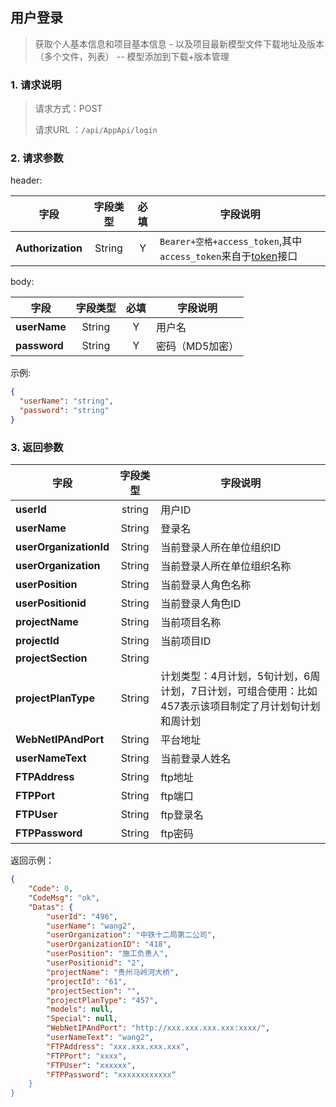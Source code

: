 ## 用户登录

> 获取个人基本信息和项目基本信息 - 以及项目最新模型文件下载地址及版本（多个文件，列表） -- 模型添加到下载+版本管理

### 1. 请求说明

> 请求方式：POST
>
> 请求URL ：`/api/AppApi/login`

### 2. 请求参数

header:

| 字段              | 字段类型 | 必填 | 字段说明                                                     |
| ----------------- | :------: | :--: | ------------------------------------------------------------ |
| **Authorization** |  String  |  Y   | `Bearer+空格+access_token`,其中`access_token`来自于[token](../token.md)接口 |

body:

| 字段         | 字段类型 | 必填 | 字段说明        |
| ------------ | :------: | :--: | --------------- |
| **userName** |  String  |  Y   | 用户名          |
| **password** |  String  |  Y   | 密码（MD5加密） |

示例:

```json
{
  "userName": "string",
  "password": "string"
}
```

### 3. 返回参数

| 字段                   | 字段类型 | 字段说明                                                     |
| ---------------------- | :------: | ------------------------------------------------------------ |
| **userId**             |  string  | 用户ID                                                       |
| **userName**           |  String  | 登录名                                                       |
| **userOrganizationId** |  String  | 当前登录人所在单位组织ID                                     |
| **userOrganization**   |  String  | 当前登录人所在单位组织名称                                   |
| **userPosition**       |  String  | 当前登录人角色名称                                           |
| **userPositionid**     |  String  | 当前登录人角色ID                                             |
| **projectName**        |  String  | 当前项目名称                                                 |
| **projectId**          |  String  | 当前项目ID                                                   |
| **projectSection**     |  String  |                                                              |
| **projectPlanType**    |  String  | 计划类型：4月计划，5旬计划，6周计划，7日计划，可组合使用：比如457表示该项目制定了月计划旬计划和周计划 |
| **WebNetIPAndPort**    |  String  | 平台地址                                                     |
| **userNameText**       |  String  | 当前登录人姓名                                               |
| **FTPAddress**         |  String  | ftp地址                                                      |
| **FTPPort**            |  String  | ftp端口                                                      |
| **FTPUser**            |  String  | ftp登录名                                                    |
| **FTPPassword**        |  String  | ftp密码                                                      |

返回示例：

```json
{
    "Code": 0, 
    "CodeMsg": "ok", 
    "Datas": {
        "userId": "496", 
        "userName": "wang2", 
        "userOrganization": "中铁十二局第二公司", 
        "userOrganizationID": "418", 
        "userPosition": "施工负责人", 
        "userPositionid": "2", 
        "projectName": "贵州马岭河大桥", 
        "projectId": "61", 
        "projectSection": "", 
        "projectPlanType": "457", 
        "models": null, 
        "Special": null, 
        "WebNetIPAndPort": "http://xxx.xxx.xxx.xxx:xxxx/", 
        "userNameText": "wang2", 
        "FTPAddress": "xxx.xxx.xxx.xxx",
        "FTPPort": "xxxx",
        "FTPUser": "xxxxxx", 
        "FTPPassword": "xxxxxxxxxxxx“
    }
}
```
